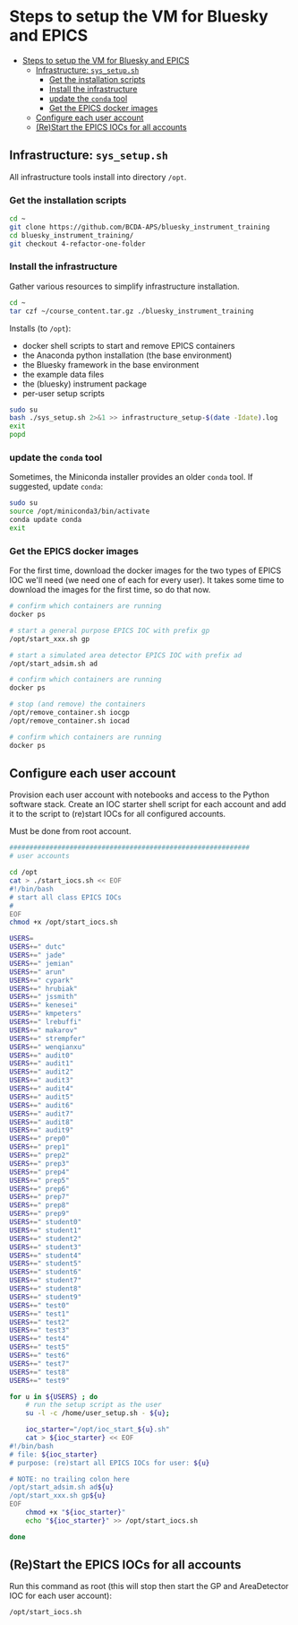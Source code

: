 # Steps to setup the VM for Bluesky and EPICS

- [Steps to setup the VM for Bluesky and EPICS](#steps-to-setup-the-vm-for-bluesky-and-epics)
  - [Infrastructure: `sys_setup.sh`](#infrastructure-sys_setupsh)
    - [Get the installation scripts](#get-the-installation-scripts)
    - [Install the infrastructure](#install-the-infrastructure)
    - [update the `conda` tool](#update-the-conda-tool)
    - [Get the EPICS docker images](#get-the-epics-docker-images)
  - [Configure each user account](#configure-each-user-account)
  - [(Re)Start the EPICS IOCs for all accounts](#restart-the-epics-iocs-for-all-accounts)

## Infrastructure: `sys_setup.sh`

All infrastructure tools install into directory `/opt`.

### Get the installation scripts

```sh
cd ~
git clone https://github.com/BCDA-APS/bluesky_instrument_training
cd bluesky_instrument_training/
git checkout 4-refactor-one-folder 
```

### Install the infrastructure

Gather various resources to simplify infrastructure installation.

```sh
cd ~
tar czf ~/course_content.tar.gz ./bluesky_instrument_training
```

Installs (to `/opt`):

- docker shell scripts to start and remove EPICS containers
- the Anaconda python installation (the base environment)
- the Bluesky framework in the base environment
- the example data files
- the (bluesky) instrument package
- per-user setup scripts

```sh
sudo su
bash ./sys_setup.sh 2>&1 >> infrastructure_setup-$(date -Idate).log
exit
popd
```

### update the `conda` tool

Sometimes, the Miniconda installer provides an older `conda` tool.  If
suggested, update `conda`:

```sh
sudo su
source /opt/miniconda3/bin/activate
conda update conda
exit
```

### Get the EPICS docker images

For the first time, download the docker images for the two types of
EPICS IOC we'll need (we need one of each for every user).  It takes
some time to download the images for the first time, so do that now.

```sh
# confirm which containers are running
docker ps

# start a general purpose EPICS IOC with prefix gp
/opt/start_xxx.sh gp

# start a simulated area detector EPICS IOC with prefix ad
/opt/start_adsim.sh ad

# confirm which containers are running
docker ps

# stop (and remove) the containers
/opt/remove_container.sh iocgp
/opt/remove_container.sh iocad

# confirm which containers are running
docker ps
```

## Configure each user account

Provision each user account with notebooks and access to the Python software
stack.  Create an IOC starter shell script for each account and add it to the
script to (re)start IOCs for all configured accounts.

Must be done from root account.

```sh
############################################################
# user accounts

cd /opt
cat > ./start_iocs.sh << EOF
#!/bin/bash
# start all class EPICS IOCs
#
EOF
chmod +x /opt/start_iocs.sh

USERS=
USERS+=" dutc"
USERS+=" jade"
USERS+=" jemian"
USERS+=" arun"
USERS+=" cypark"
USERS+=" hrubiak"
USERS+=" jssmith"
USERS+=" kenesei"
USERS+=" kmpeters"
USERS+=" lrebuffi"
USERS+=" makarov"
USERS+=" strempfer"
USERS+=" wenqianxu"
USERS+=" audit0"
USERS+=" audit1"
USERS+=" audit2"
USERS+=" audit3"
USERS+=" audit4"
USERS+=" audit5"
USERS+=" audit6"
USERS+=" audit7"
USERS+=" audit8"
USERS+=" audit9"
USERS+=" prep0"
USERS+=" prep1"
USERS+=" prep2"
USERS+=" prep3"
USERS+=" prep4"
USERS+=" prep5"
USERS+=" prep6"
USERS+=" prep7"
USERS+=" prep8"
USERS+=" prep9"
USERS+=" student0"
USERS+=" student1"
USERS+=" student2"
USERS+=" student3"
USERS+=" student4"
USERS+=" student5"
USERS+=" student6"
USERS+=" student7"
USERS+=" student8"
USERS+=" student9"
USERS+=" test0"
USERS+=" test1"
USERS+=" test2"
USERS+=" test3"
USERS+=" test4"
USERS+=" test5"
USERS+=" test6"
USERS+=" test7"
USERS+=" test8"
USERS+=" test9"

for u in ${USERS} ; do
    # run the setup script as the user
    su -l -c /home/user_setup.sh - ${u};

    ioc_starter="/opt/ioc_start_${u}.sh"
    cat > ${ioc_starter} << EOF
#!/bin/bash
# file: ${ioc_starter}
# purpose: (re)start all EPICS IOCs for user: ${u}

# NOTE: no trailing colon here
/opt/start_adsim.sh ad${u}
/opt/start_xxx.sh gp${u}
EOF
    chmod +x "${ioc_starter}"
    echo "${ioc_starter}" >> /opt/start_iocs.sh

done
```

## (Re)Start the EPICS IOCs for all accounts

Run this command as root (this will stop then start the GP and AreaDetector IOC
for each user account):

```sh
/opt/start_iocs.sh
```
